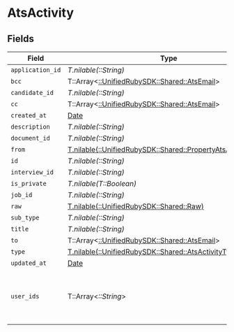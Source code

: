 # AtsActivity


## Fields

| Field                                                                                                          | Type                                                                                                           | Required                                                                                                       | Description                                                                                                    |
| -------------------------------------------------------------------------------------------------------------- | -------------------------------------------------------------------------------------------------------------- | -------------------------------------------------------------------------------------------------------------- | -------------------------------------------------------------------------------------------------------------- |
| `application_id`                                                                                               | *T.nilable(::String)*                                                                                          | :heavy_minus_sign:                                                                                             | N/A                                                                                                            |
| `bcc`                                                                                                          | T::Array<[::UnifiedRubySDK::Shared::AtsEmail](../../models/shared/atsemail.md)>                                | :heavy_minus_sign:                                                                                             | N/A                                                                                                            |
| `candidate_id`                                                                                                 | *T.nilable(::String)*                                                                                          | :heavy_minus_sign:                                                                                             | N/A                                                                                                            |
| `cc`                                                                                                           | T::Array<[::UnifiedRubySDK::Shared::AtsEmail](../../models/shared/atsemail.md)>                                | :heavy_minus_sign:                                                                                             | N/A                                                                                                            |
| `created_at`                                                                                                   | [Date](https://ruby-doc.org/stdlib-2.6.1/libdoc/date/rdoc/Date.html)                                           | :heavy_minus_sign:                                                                                             | N/A                                                                                                            |
| `description`                                                                                                  | *T.nilable(::String)*                                                                                          | :heavy_minus_sign:                                                                                             | N/A                                                                                                            |
| `document_id`                                                                                                  | *T.nilable(::String)*                                                                                          | :heavy_minus_sign:                                                                                             | N/A                                                                                                            |
| `from`                                                                                                         | [T.nilable(::UnifiedRubySDK::Shared::PropertyAtsActivityFrom)](../../models/shared/propertyatsactivityfrom.md) | :heavy_minus_sign:                                                                                             | N/A                                                                                                            |
| `id`                                                                                                           | *T.nilable(::String)*                                                                                          | :heavy_minus_sign:                                                                                             | N/A                                                                                                            |
| `interview_id`                                                                                                 | *T.nilable(::String)*                                                                                          | :heavy_minus_sign:                                                                                             | N/A                                                                                                            |
| `is_private`                                                                                                   | *T.nilable(T::Boolean)*                                                                                        | :heavy_minus_sign:                                                                                             | N/A                                                                                                            |
| `job_id`                                                                                                       | *T.nilable(::String)*                                                                                          | :heavy_minus_sign:                                                                                             | N/A                                                                                                            |
| `raw`                                                                                                          | [T.nilable(::UnifiedRubySDK::Shared::Raw)](../../models/shared/raw.md)                                         | :heavy_minus_sign:                                                                                             | N/A                                                                                                            |
| `sub_type`                                                                                                     | *T.nilable(::String)*                                                                                          | :heavy_minus_sign:                                                                                             | N/A                                                                                                            |
| `title`                                                                                                        | *T.nilable(::String)*                                                                                          | :heavy_minus_sign:                                                                                             | N/A                                                                                                            |
| `to`                                                                                                           | T::Array<[::UnifiedRubySDK::Shared::AtsEmail](../../models/shared/atsemail.md)>                                | :heavy_minus_sign:                                                                                             | N/A                                                                                                            |
| `type`                                                                                                         | [T.nilable(::UnifiedRubySDK::Shared::AtsActivityType)](../../models/shared/atsactivitytype.md)                 | :heavy_minus_sign:                                                                                             | N/A                                                                                                            |
| `updated_at`                                                                                                   | [Date](https://ruby-doc.org/stdlib-2.6.1/libdoc/date/rdoc/Date.html)                                           | :heavy_minus_sign:                                                                                             | N/A                                                                                                            |
| `user_ids`                                                                                                     | T::Array<*::String*>                                                                                           | :heavy_minus_sign:                                                                                             | id values of the recruiters associated with the activity.                                                      |